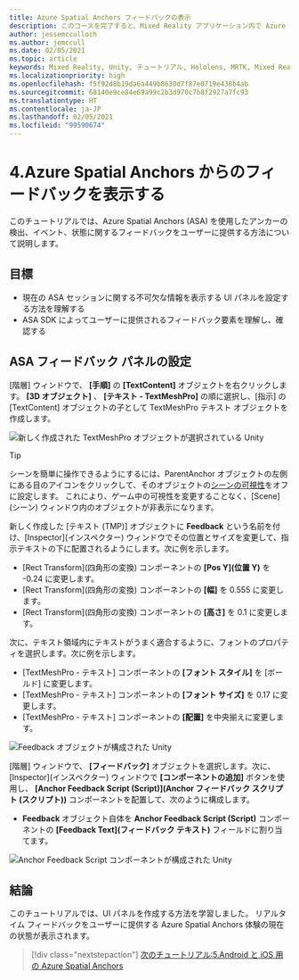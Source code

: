 ```yaml
---
title: Azure Spatial Anchors フィードバックの表示
description: このコースを完了すると、Mixed Reality アプリケーション内で Azure Spatial Anchors からのフィードバックを表示する方法を学習できます。
author: jessemcculloch
ms.author: jemccull
ms.date: 02/05/2021
ms.topic: article
keywords: Mixed Reality, Unity, チュートリアル, Hololens, MRTK, Mixed Reality Toolkit, UWP, Azure 空間アンカー, セッション, フィードバック要素
ms.localizationpriority: high
ms.openlocfilehash: f5f92d8b19da6a449b8630d7f87e0719e438b4ab
ms.sourcegitcommit: 68140e9ce84e69a99c2b3d970c7b8f2927a7fc93
ms.translationtype: HT
ms.contentlocale: ja-JP
ms.lasthandoff: 02/05/2021
ms.locfileid: "99590674"
---
```

# <a name="4-displaying-feedback-from-azure-spatial-anchors"></a>4.Azure Spatial Anchors からのフィードバックを表示する

このチュートリアルでは、Azure Spatial Anchors (ASA) を使用したアンカーの検出、イベント、状態に関するフィードバックをユーザーに提供する方法について説明します。

## <a name="objectives"></a>目標

* 現在の ASA セッションに関する不可欠な情報を表示する UI パネルを設定する方法を理解する
* ASA SDK によってユーザーに提供されるフィードバック要素を理解し、確認する

## <a name="setting-up-asa-feedback-panel"></a>ASA フィードバック パネルの設定

[階層] ウィンドウで、 **[手順]** の **[TextContent]** オブジェクトを右クリックします。 **[3D オブジェクト]** 、 **[テキスト - TextMeshPro]** の順に選択し、[指示] の [TextContent] オブジェクトの子として TextMeshPro テキスト オブジェクトを作成します。

![新しく作成された TextMeshPro オブジェクトが選択されている Unity](images/mr-learning-asa/asa-04-section1-step1-1.png)

> [!TIP]
> シーンを簡単に操作できるようにするには、ParentAnchor オブジェクトの左側にある目のアイコンをクリックして、そのオブジェクトの<a href="https://docs.unity3d.com/Manual/SceneVisibility.html" target="_blank">シーンの可視性</a>をオフに設定します。 これにより、ゲーム中の可視性を変更することなく、[Scene]\(シーン\) ウィンドウ内のオブジェクトが非表示になります。

新しく作成した [テキスト (TMP)] オブジェクトに **Feedback** という名前を付け、[Inspector]\(インスペクター\) ウィンドウでその位置とサイズを変更して、指示テキストの下に配置されるようにします。次に例を示します。

* [Rect Transform]\(四角形の変換\) コンポーネントの **[Pos Y]\(位置 Y\)** を -0.24 に変更します。
* [Rect Transform]\(四角形の変換\) コンポーネントの **[幅]** を 0.555 に変更します。
* [Rect Transform]\(四角形の変換\) コンポーネントの **[高さ]** を 0.1 に変更します。

次に、テキスト領域内にテキストがうまく適合するように、フォントのプロパティを選択します。次に例を示します。

* [TextMeshPro - テキスト] コンポーネントの **[フォント スタイル]** を [ボールド] に変更します。
* [TextMeshPro - テキスト] コンポーネントの **[フォント サイズ]** を 0.17 に変更します。
* [TextMeshPro - テキスト] コンポーネントの **[配置]** を中央揃えに変更します。

![Feedback オブジェクトが構成された Unity](images/mr-learning-asa/asa-04-section1-step1-2.png)

[階層] ウィンドウで、 **[フィードバック]** オブジェクトを選択します。次に、[Inspector]\(インスペクター\) ウィンドウで **[コンポーネントの追加]** ボタンを使用し、 **[Anchor Feedback Script (Script)]\(Anchor フィードバック スクリプト (スクリプト)\)** コンポーネントを配置して、次のように構成します。

* **Feedback** オブジェクト自体を **Anchor Feedback Script (Script)** コンポーネントの **[Feedback Text]\(フィードバック テキスト\)** フィールドに割り当てます。

![Anchor Feedback Script コンポーネントが構成された Unity](images/mr-learning-asa/asa-04-section1-step1-3.png)

## <a name="congratulations"></a>結論

このチュートリアルでは、UI パネルを作成する方法を学習しました。 リアルタイム フィードバックをユーザーに提供する Azure Spatial Anchors 体験の現在の状態が表示されます。

> [!div class="nextstepaction"]
> [次のチュートリアル:5.Android と iOS 用の Azure Spatial Anchors](mr-learning-asa-05.md)
